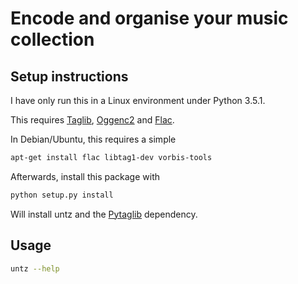 # Encode and organise your music collection

## Setup instructions

I have only run this in a Linux environment under Python 3.5.1.

This requires [Taglib](http://taglib.github.io/), [Oggenc2](http://www.rarewares.org/ogg-oggenc.php) and [Flac](https://xiph.org/flac/).

In Debian/Ubuntu, this requires a simple

```bash
apt-get install flac libtag1-dev vorbis-tools
```

Afterwards, install this package with

```python
python setup.py install
```

Will install untz and the [Pytaglib](https://github.com/supermihi/pytaglib) dependency.

## Usage

```bash
untz --help
```

